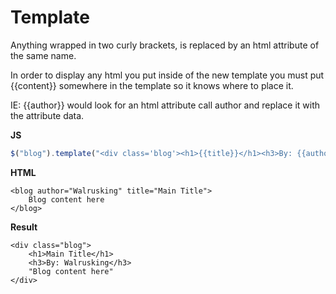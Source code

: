 # Template

Anything wrapped in two curly brackets, is replaced by an html attribute of the same name.

In order to display any html you put inside of the new template you must put {{content}} somewhere in the template so it knows where to place it.

IE: {{author}} would look for an html attribute call author and replace it with the attribute data.

**JS**

```javascript
$("blog").template("<div class='blog'><h1>{{title}}</h1><h3>By: {{author}}</h3>{{content}}</div>");
```

**HTML**

```markup
<blog author="Walrusking" title="Main Title">
    Blog content here
</blog>
```

**Result**

```markup
<div class="blog">
    <h1>Main Title</h1>
    <h3>By: Walrusking</h3>
    "Blog content here"
</div>
```

